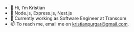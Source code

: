 - 👋 Hi, I’m Kristian
- 👀 Node.js, Express.js, Nest.js
- 🌱 Currently working as Software Engineer at Transcom
- 📫 To reach me, email me on kristianpurgar@gmail.com.

<!---
KristianPu/KristianPu is a ✨ special ✨ repository because its `README.md` (this file) appears on your GitHub profile.
You can click the Preview link to take a look at your changes.
--->
